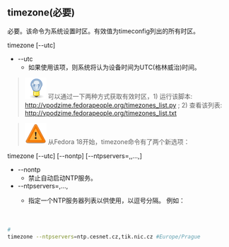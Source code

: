 ## timezone(必要) 


必要。该命令为系统设置时区。有效值为timeconfig列出的所有时区。

timezone [--utc] <timezone>

  + --utc
    + 如果使用该项，则系统将认为设备时间为UTC(格林威治)时间。

>  ![IDEA_IMG](./images/idea.png?30) 可以通过一下两种方式获取有效时区，1) 运行该脚本: http://vpodzime.fedorapeople.org/timezones_list.py ; 2) 查看该列表: http://vpodzime.fedorapeople.org/timezones_list.txt 

>  ![IMPORTANT_IMG](./images/important.png?30) 从Fedora 18开始，timezone命令有了两个新选项： 

timezone [--utc] [--nontp] [--ntpservers=<server1>,<server2>,...,<serverN>] <timezone>

  + --nontp
    + 禁止自动启动NTP服务。
  + --ntpservers=<server1>,...,<serverN>
    + 指定一个NTP服务器列表以供使用，以逗号分隔。   例如： 

```bash 


#
timezone --ntpservers=ntp.cesnet.cz,tik.nic.cz #Europe/Prague 


```



